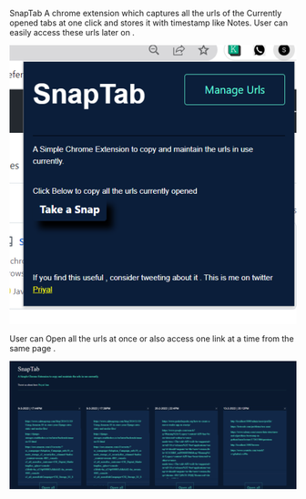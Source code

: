 SnapTab
A chrome extension which captures all the urls of the Currently opened tabs at one click and stores it with timestamp like Notes.
User can easily access these urls later on .

![](./images/popup.png)

User can Open all the urls at once or also access one link at a time from the same page .

![](./images/manage.png)
